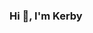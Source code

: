 ### Hi 👋, I'm Kerby

<!--
**kerby509/kerby509** is a ✨ _special_ ✨ repository because its `README.md` (this file) appears on your GitHub profile.

Here are some ideas to get you started:
https://img.shields.io/badge/C-00599C?style=for-the-badge&logo=c&logoColor=white 
 https://img.shields.io/badge/HTML5-E34F26?style=for-the-badge&logo=html5&logoColor=white   
https://img.shields.io/badge/Java-ED8B00?style=for-the-badge&logo=java&logoColor=white
https://img.shields.io/badge/JavaScript-323330?style=for-the-badge&logo=javascript&logoColor=F7DF1E
https://img.shields.io/badge/PHP-777BB4?style=for-the-badge&logo=php&logoColor=white
https://img.shields.io/badge/Python-FFD43B?style=for-the-badge&logo=python&logoColor=blue
https://img.shields.io/badge/React_Native-20232A?style=for-the-badge&logo=react&logoColor=61DAFB
- 🔭 I’m currently working on ...
- 🌱 I’m currently learning ...
- 👯 I’m looking to collaborate on ...
- 🤔 I’m looking for help with ...
- 💬 Ask me about ...
- 📫 How to reach me: ...
- 😄 Pronouns: ...
- ⚡ Fun fact: ...
-->
